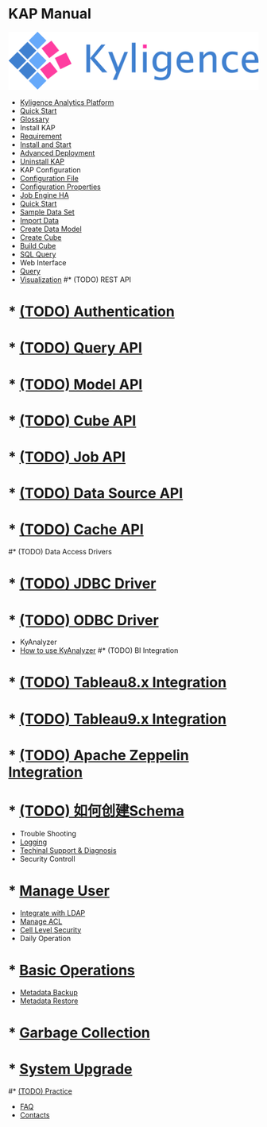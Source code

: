 # KAP Manual

![logo](logo.jpg)

* [Kyligence Analytics Platform](introduction/README.md)
 * [Quick Start](introduction/quick_start.en.md)
 * [Glossary](introduction/concepts.en.md)
* Install KAP 
 * [Requirement](install/hadoop_env.en.md)
 * [Install and Start](install/install_guide.en.md)
 * [Advanced Deployment](install/deploy.en.md)
 * [Uninstall KAP](install/uninstall.en.md) 
* KAP Configuration
 * [Configuration File](config/config_file.en.md)
 * [Configuration Properties](config/settings.en.md)
 * [Job Engine HA](config/jobengine_ha.en.md)
* [Quick Start](molap/quickstart.en.md)
 * [Sample Data Set](molap/dataset.en.md)
 * [Import Data](molap/import.en.md)
 * [Create Data Model](molap/datamodel.en.md)
 * [Create Cube](molap/create_cube.en.md)
 * [Build Cube](molap/build_cube.en.md)
 * [SQL Query](molap/query.en.md)
* Web Interface
 * [Query](gui/web.en.md)
 * [Visualization](gui/visualization.en.md)
#* (TODO) REST API
# * [(TODO) Authentication](rest/authentication.cn.md)
# * [(TODO) Query API](rest/query_api.cn.md)
# * [(TODO) Model API](rest/model_api.cn.md)
# * [(TODO) Cube API](rest/cube_api.cn.md)
# * [(TODO) Job API](rest/job_api.cn.md)
# * [(TODO) Data Source API](rest/metadata_api.cn.md)
# * [(TODO) Cache API](rest/cache_api.cn.md)
#* (TODO) Data Access Drivers
# * [(TODO) JDBC Driver](driver/jdbc.cn.md)
# * [(TODO) ODBC Driver](driver/odbc.cn.md)
* KyAnalyzer
 * [How to use KyAnalyzer](integration/analyzer.en.md)
#* (TODO) BI Integration
# * [(TODO) Tableau8.x Integration](integration/tableau_8.cn.md)
# * [(TODO) Tableau9.x Integration](integration/tableau_9.cn.md)
# * [(TODO) Apache Zeppelin Integration](integration/zeppelin.cn.md)
# * [(TODO) 如何创建Schema](integration/saiku_mondrian_schema.cn.md)
* Trouble Shooting
 * [Logging](troubleshooting/logging.en.md)
 * [Techinal Support & Diagnosis](troubleshooting/diag.en.md)
* Security Controll
# * [Manage User](security/user.en.md)
 * [Integrate with LDAP ](security/ldap.en.md)
 * [Manage ACL](security/acl.en.md)
 * [Cell Level Security](security/cell.en.md)
* Daily Operation
# * [Basic Operations](operation/basic_ops.en.md)
 * [Metadata Backup](operation/metadata_backup.en.md)
 * [Metadata Restore](operation/metadata_restore.en.md)
# * [Garbage Collection](operation/storage_cleanup.en.md)
# * [System Upgrade](operation/upgrade.en.md) 
#* [(TODO) Practice](practice/README.md)
* [FAQ](faq/README.md)
* [Contacts](contact/README.md)
